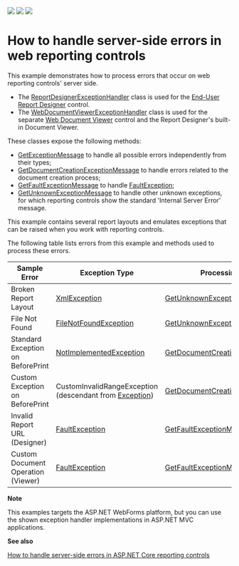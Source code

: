 <!-- default badges list -->
![](https://img.shields.io/endpoint?url=https://codecentral.devexpress.com/api/v1/VersionRange/180368096/19.1.3%2B)
[![](https://img.shields.io/badge/Open_in_DevExpress_Support_Center-FF7200?style=flat-square&logo=DevExpress&logoColor=white)](https://supportcenter.devexpress.com/ticket/details/T830433)
[![](https://img.shields.io/badge/📖_How_to_use_DevExpress_Examples-e9f6fc?style=flat-square)](https://docs.devexpress.com/GeneralInformation/403183)
<!-- default badges end -->
# How to handle server-side errors in web reporting controls

This example demonstrates how to process errors that occur on web reporting controls' server side.

* The [ReportDesignerExceptionHandler](https://docs.devexpress.com/XtraReports/DevExpress.XtraReports.Web.ReportDesigner.Services.ReportDesignerExceptionHandler) class is used for the [End-User Report Designer](https://docs.devexpress.com/XtraReports/17103/create-end-user-reporting-applications/web-reporting/asp-net-webforms-reporting/end-user-report-designer) control.
* The [WebDocumentViewerExceptionHandler](https://docs.devexpress.com/XtraReports/DevExpress.XtraReports.Web.WebDocumentViewer.WebDocumentViewerExceptionHandler) class is used for the separate [Web Document Viewer](https://docs.devexpress.com/XtraReports/17738/create-end-user-reporting-applications/web-reporting/asp-net-webforms-reporting/document-viewer/html5-document-viewer) control and the Report Designer's built-in Document Viewer.

These classes expose the following methods:
* [GetExceptionMessage](https://docs.devexpress.com/XtraReports/DevExpress.XtraReports.Web.ClientControls.ExceptionHandler.GetExceptionMessage(System.Exception)) to handle all possible errors independently from their types;
* [GetDocumentCreationExceptionMessage](https://docs.devexpress.com/XtraReports/DevExpress.XtraReports.Web.WebDocumentViewer.WebDocumentViewerExceptionHandler.GetDocumentCreationExceptionMessage(DocumentCreationException)) to handle errors related to the document creation process;
* [GetFaultExceptionMessage](http://docs.devexpress.com/XtraReports/DevExpress.XtraReports.Web.ClientControls.ExceptionHandler.GetFaultExceptionMessage(System.ServiceModel.FaultException)) to handle [FaultException](https://docs.microsoft.com/en-us/dotnet/api/system.servicemodel.faultexception);
* [GetUnknownExceptionMessage](https://docs.devexpress.com/XtraReports/DevExpress.XtraReports.Web.ClientControls.ExceptionHandler.GetUnknownExceptionMessage(System.Exception)) to handle other unknown exceptions, for which reporting controls show the standard 'Internal Server Error' message.

This example contains several report layouts and emulates exceptions that can be raised when you work with reporting controls. 

The following table lists errors from this example and methods used to process these errors.

| Sample Error | Exception Type | Processing Method |
|---|---|---|
| Broken Report Layout | [XmlException](https://docs.microsoft.com/en-us/dotnet/api/system.xml.xmlexception) | [GetUnknownExceptionMessage](https://docs.devexpress.com/XtraReports/DevExpress.XtraReports.Web.ClientControls.ExceptionHandler.GetUnknownExceptionMessage(System.Exception))|
| File Not Found | [FileNotFoundException](https://docs.microsoft.com/en-us/dotnet/api/system.io.filenotfoundexception) | [GetUnknownExceptionMessage](https://docs.devexpress.com/XtraReports/DevExpress.XtraReports.Web.ClientControls.ExceptionHandler.GetUnknownExceptionMessage(System.Exception))|
| Standard Exception on BeforePrint | [NotImplementedException](https://docs.microsoft.com/en-us/dotnet/api/system.notimplementedexception) | [GetDocumentCreationExceptionMessage](https://docs.devexpress.com/XtraReports/DevExpress.XtraReports.Web.WebDocumentViewer.WebDocumentViewerExceptionHandler.GetDocumentCreationExceptionMessage(DocumentCreationException))
| Custom Exception on BeforePrint | CustomInvalidRangeException (descendant from [Exception](https://docs.microsoft.com/en-us/dotnet/api/system.exception)) | [GetDocumentCreationExceptionMessage](https://docs.devexpress.com/XtraReports/DevExpress.XtraReports.Web.WebDocumentViewer.WebDocumentViewerExceptionHandler.GetDocumentCreationExceptionMessage(DocumentCreationException))
| Invalid Report URL (Designer) | [FaultException](https://docs.microsoft.com/en-us/dotnet/api/system.servicemodel.faultexception) | [GetFaultExceptionMessage](http://docs.devexpress.com/XtraReports/DevExpress.XtraReports.Web.ClientControls.ExceptionHandler.GetFaultExceptionMessage(System.ServiceModel.FaultException))
| Custom Document Operation (Viewer) | [FaultException](https://docs.microsoft.com/en-us/dotnet/api/system.servicemodel.faultexception) | [GetFaultExceptionMessage](http://docs.devexpress.com/XtraReports/DevExpress.XtraReports.Web.ClientControls.ExceptionHandler.GetFaultExceptionMessage(System.ServiceModel.FaultException))


**Note**

This examples targets the ASP.NET WebForms platform, but you can use the shown exception handler implementations in ASP.NET MVC applications. 

**See also**

[How to handle server-side errors in ASP.NET Core reporting controls](https://github.com/DevExpress-Examples/how-to-handle-server-side-errors-in-asp.net-core-reporting-controls)
